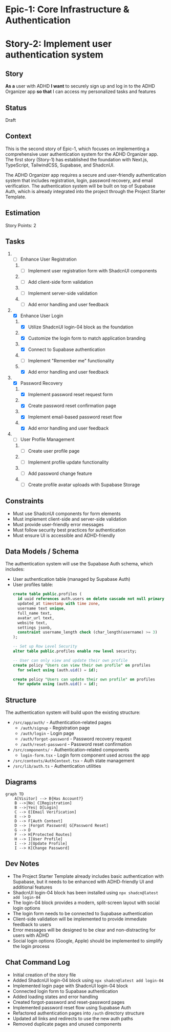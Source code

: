 # Epic-1: Core Infrastructure & Authentication
# Story-2: Implement user authentication system

## Story

**As a** user with ADHD
**I want** to securely sign up and log in to the ADHD Organizer app
**so that** I can access my personalized tasks and features

## Status

Draft

## Context

This is the second story of Epic-1, which focuses on implementing a comprehensive user authentication system for the ADHD Organizer app. The first story (Story-1) has established the foundation with Next.js, TypeScript, TailwindCSS, Supabase, and ShadcnUI.

The ADHD Organizer app requires a secure and user-friendly authentication system that includes registration, login, password recovery, and email verification. The authentication system will be built on top of Supabase Auth, which is already integrated into the project through the Project Starter Template.

## Estimation

Story Points: 2

## Tasks

1. - [ ] Enhance User Registration
   1. - [ ] Implement user registration form with ShadcnUI components
   2. - [ ] Add client-side form validation
   3. - [ ] Implement server-side validation
   4. - [ ] Add error handling and user feedback

2. - [x] Enhance User Login
   1. - [x] Utilize ShadcnUI login-04 block as the foundation
   2. - [x] Customize the login form to match application branding
   3. - [x] Connect to Supabase authentication
   4. - [ ] Implement "Remember me" functionality
   5. - [x] Add error handling and user feedback

3. - [x] Password Recovery
   1. - [x] Implement password reset request form
   2. - [x] Create password reset confirmation page
   3. - [x] Implement email-based password reset flow
   4. - [x] Add error handling and user feedback

4. - [ ] User Profile Management
   1. - [ ] Create user profile page
   2. - [ ] Implement profile update functionality
   3. - [ ] Add password change feature
   4. - [ ] Create profile avatar uploads with Supabase Storage

## Constraints

- Must use ShadcnUI components for form elements
- Must implement client-side and server-side validation
- Must provide user-friendly error messages
- Must follow security best practices for authentication
- Must ensure UI is accessible and ADHD-friendly

## Data Models / Schema

The authentication system will use the Supabase Auth schema, which includes:

- User authentication table (managed by Supabase Auth)
- User profiles table:
  ```sql
  create table public.profiles (
    id uuid references auth.users on delete cascade not null primary key,
    updated_at timestamp with time zone,
    username text unique,
    full_name text,
    avatar_url text,
    website text,
    settings jsonb,
    constraint username_length check (char_length(username) >= 3)
  );
  
  -- Set up Row Level Security
  alter table public.profiles enable row level security;
  
  -- User can only view and update their own profile
  create policy "Users can view their own profile" on profiles
    for select using (auth.uid() = id);
  
  create policy "Users can update their own profile" on profiles
    for update using (auth.uid() = id);
  ```

## Structure

The authentication system will build upon the existing structure:

- `/src/app/auth/` - Authentication-related pages
  - `/auth/signup` - Registration page
  - `/auth/login` - Login page
  - `/auth/forgot-password` - Password recovery request
  - `/auth/reset-password` - Password reset confirmation
- `/src/components/` - Authentication-related components
  - `login-form.tsx` - Login form component used across the app
- `/src/contexts/AuthContext.tsx` - Auth state management
- `/src/lib/auth.ts` - Authentication utilities

## Diagrams

```mermaid
graph TD
    A[Visitor] --> B{Has Account?}
    B -->|No| C[Registration]
    B -->|Yes| D[Login]
    C --> E[Email Verification]
    E --> D
    D --> F[Auth Context]
    D --> |Forgot Password| G[Password Reset]
    G --> D
    F --> H[Protected Routes]
    H --> I[User Profile]
    I --> J[Update Profile]
    I --> K[Change Password]
```

## Dev Notes

- The Project Starter Template already includes basic authentication with Supabase, but it needs to be enhanced with ADHD-friendly UI and additional features
- ShadcnUI login-04 block has been installed using `npx shadcn@latest add login-04`
- The login-04 block provides a modern, split-screen layout with social login options
- The login form needs to be connected to Supabase authentication
- Client-side validation will be implemented to provide immediate feedback to users
- Error messages will be designed to be clear and non-distracting for users with ADHD
- Social login options (Google, Apple) should be implemented to simplify the login process

## Chat Command Log

- Initial creation of the story file
- Added ShadcnUI login-04 block using `npx shadcn@latest add login-04`
- Implemented login page with ShadcnUI login-04 block
- Connected login form to Supabase authentication
- Added loading states and error handling
- Created forgot-password and reset-password pages
- Implemented password reset flow using Supabase Auth
- Refactored authentication pages into `/auth` directory structure
- Updated all links and redirects to use the new auth paths
- Removed duplicate pages and unused components
